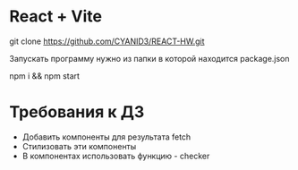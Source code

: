 # React + Vite

git clone https://github.com/CYANID3/REACT-HW.git

Запускать программу нужно из папки в которой находится package.json

npm i && npm start

# Требования к ДЗ
- Добавить компоненты для результата fetch
- Стилизовать эти компоненты
- В компонентах использовать функцию - checker
